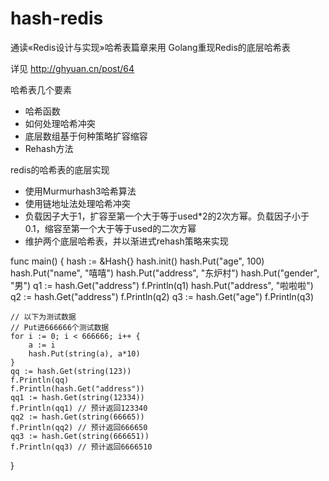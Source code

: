 # hash-redis

通读«Redis设计与实现»哈希表篇章来用 Golang重现Redis的底层哈希表

详见 http://ghyuan.cn/post/64

哈希表几个要素
- 哈希函数
- 如何处理哈希冲突
- 底层数组基于何种策略扩容缩容
- Rehash方法

redis的哈希表的底层实现
- 使用Murmurhash3哈希算法
- 使用链地址法处理哈希冲突
- 负载因子大于1，扩容至第一个大于等于used*2的2次方幂。负载因子小于0.1，缩容至第一个大于等于used的二次方幂
- 维护两个底层哈希表，并以渐进式rehash策略来实现


func main() {
	hash := &Hash{}
	hash.init()
	hash.Put("age", 100)
	hash.Put("name", "嘻嘻")
	hash.Put("address", "东炉村")
	hash.Put("gender", "男")
	q1 := hash.Get("address")
	f.Println(q1)
	hash.Put("address", "啦啦啦")
	q2 := hash.Get("address")
	f.Println(q2)
	q3 := hash.Get("age")
	f.Println(q3)

	// 以下为测试数据
	// Put进666666个测试数据
	for i := 0; i < 666666; i++ {
		a := i
		hash.Put(string(a), a*10)
	}
	qq := hash.Get(string(123))
	f.Println(qq)
	f.Println(hash.Get("address"))
	qq1 := hash.Get(string(12334))
	f.Println(qq1) // 预计返回123340
	qq2 := hash.Get(string(66665))
	f.Println(qq2) // 预计返回666650
	qq3 := hash.Get(string(666651))
	f.Println(qq3) // 预计返回6666510
}
